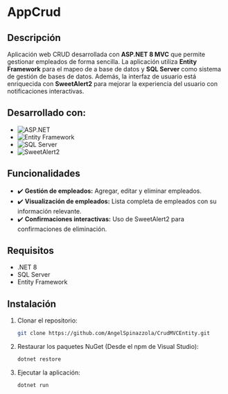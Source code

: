 # AppCrud

## Descripción

Aplicación web CRUD desarrollada con **ASP.NET 8 MVC** que permite gestionar empleados de forma sencilla. 
La aplicación utiliza **Entity Framework** para el mapeo de a base de datos y **SQL Server** como sistema de gestión de bases de datos. 
Además, la interfaz de usuario está enriquecida con **SweetAlert2** para mejorar la experiencia del usuario con notificaciones interactivas.

## Desarrollado con:

- ![ASP.NET](https://img.shields.io/badge/ASP.NET-8-blue?style=flat&logo=aspnet&logoColor=white)
- ![Entity Framework](https://img.shields.io/badge/Entity%20Framework-Core-green?style=flat&logo=entity-framework&logoColor=white)
- ![SQL Server](https://img.shields.io/badge/SQL%20Server-black?style=flat&logo=microsoft-sql-server&logoColor=white)
- ![SweetAlert2](https://img.shields.io/badge/SweetAlert2-ffcc00?style=flat&logo=sweetalert2&logoColor=black)

## Funcionalidades

- ✔️ **Gestión de empleados:** Agregar, editar y eliminar empleados.
- ✔️ **Visualización de empleados:** Lista completa de empleados con su información relevante.
- ✔️ **Confirmaciones interactivas:** Uso de SweetAlert2 para confirmaciones de eliminación.

## Requisitos

- .NET 8
- SQL Server
- Entity Framework

## Instalación

1. Clonar el repositorio:
    ```bash
    git clone https://github.com/AngelSpinazzola/CrudMVCEntity.git
    ```

2. Restaurar los paquetes NuGet (Desde el npm de Visual Studio):
    ```bash
    dotnet restore
    ```

3. Ejecutar la aplicación:
    ```bash
    dotnet run
    ```
